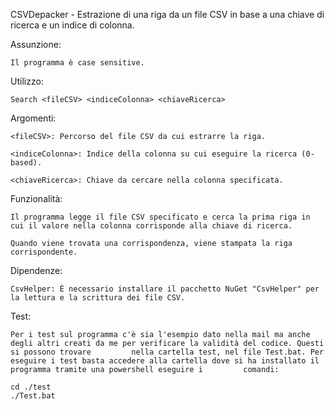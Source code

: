 CSVDepacker - Estrazione di una riga da un file CSV in base a una chiave di ricerca e un indice di colonna.

Assunzione:
    
    Il programma è case sensitive.

Utilizzo:
    
    Search <fileCSV> <indiceColonna> <chiaveRicerca>

Argomenti:
    
    <fileCSV>: Percorso del file CSV da cui estrarre la riga.
    
    <indiceColonna>: Indice della colonna su cui eseguire la ricerca (0-based).
    
    <chiaveRicerca>: Chiave da cercare nella colonna specificata.
 
Funzionalità:
    
    Il programma legge il file CSV specificato e cerca la prima riga in cui il valore nella colonna corrisponde alla chiave di ricerca.
    
    Quando viene trovata una corrispondenza, viene stampata la riga corrispondente.

Dipendenze:

    CsvHelper: È necessario installare il pacchetto NuGet "CsvHelper" per la lettura e la scrittura dei file CSV.

Test:

    Per i test sul programma c'è sia l'esempio dato nella mail ma anche degli altri creati da me per verificare la validità del codice. Questi si possono trovare         nella cartella test, nel file Test.bat. Per eseguire i test basta accedere alla cartella dove si ha installato il programma tramite una powershell eseguire i         comandi:

    cd ./test
    ./Test.bat

